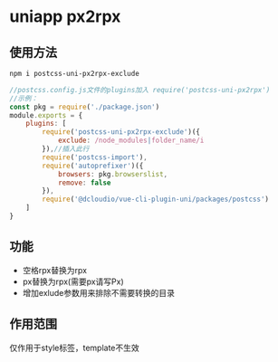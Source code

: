 # uniapp px2rpx

## 使用方法

```bash
npm i postcss-uni-px2rpx-exclude
```

```js
//postcss.config.js文件的plugins加入 require('postcss-uni-px2rpx')
//示例：
const pkg = require('./package.json')
module.exports = {
    plugins: [
        require('postcss-uni-px2rpx-exclude')({
            exclude: /node_modules|folder_name/i
        }),//插入此行
        require('postcss-import'),
        require('autoprefixer')({
            browsers: pkg.browserslist,
            remove: false
        }),
        require('@dcloudio/vue-cli-plugin-uni/packages/postcss')
    ]
}
```

## 功能

+ 空格rpx替换为rpx
+ px替换为rpx(需要px请写Px)
+ 增加exlude参数用来排除不需要转换的目录

## 作用范围

仅作用于style标签，template不生效
